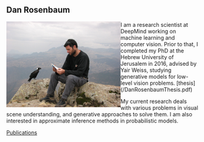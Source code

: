 
## Dan Rosenbaum
<img style="float: left;" src="/danrosenbaum.jpeg" alt="Dan Rosenbaum" width="300"/>
I am a research scientist at DeepMind working on machine learning and computer vision. Prior to that, I completed my PhD at the Hebrew University of Jerusalem in 2016, advised by Yair Weiss, studying generative models for low-level vision problems. [thesis](/DanRosenbaumThesis.pdf)


My current research deals with various problems in visual scene understanding, and generative approaches to solve them. I am also interested in approximate inference methods in probabilistic models.


[Publications](https://scholar.google.com/citations?user=a6CNXV8AAAAJ&hl=en)
